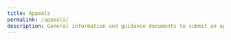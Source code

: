 ```yaml
---
title: Appeals
permalink: /appeals/
description: General information and guidance documents to submit an appeal form.
---
```

